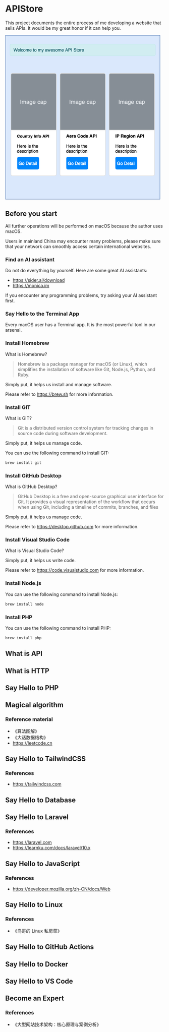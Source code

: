 # APIStore

This project documents the entire process of me developing a website that sells APIs. It would be my great honor if it can help you.

![APIStore](./images/project.png)

## Before you start

All further operations will be performed on macOS because the author uses macOS.  

Users in mainland China may encounter many problems, please make sure that your network can smoothly access certain international websites. 

### Find an AI assistant

Do not do everything by yourself. Here are some great AI assistants:

- <https://sider.ai/download>
- <https://monica.im>

If you encounter any programming problems, try asking your AI assistant first.

### Say Hello to the Terminal App

Every macOS user has a Terminal app. It is the most powerful tool in our arsenal.

### Install Homebrew

What is Homebrew?

> Homebrew is a package manager for macOS (or Linux), which simplifies the installation of software like Git, Node.js, Python, and Ruby.

Simply put, it helps us install and manage software.

Please refer to <https://brew.sh> for more information.

### Install GIT

What is GIT?

> Git is a distributed version control system for tracking changes in source code during software development.

Simply put, it helps us manage code.

You can use the following command to install GIT:

```bash
brew install git
```

### Install GitHub Desktop

What is GitHub Desktop?

> GitHub Desktop is a free and open-source graphical user interface for Git. It provides a visual representation of the workflow that occurs when using Git, including a timeline of commits, branches, and files

Simply put, it helps us manage code.

Please refer to <https://desktop.github.com> for more information.

### Install Visual Studio Code

What is Visual Studio Code?

Simply put, it helps us write code.

Please refer to <https://code.visualstudio.com> for more information.

### Install Node.js

You can use the following command to install Node.js:

```bash
brew install node
```

### Install PHP

You can use the following command to install PHP:

```bash
brew install php
```

## What is API

## What is HTTP

## Say Hello to PHP

## Magical algorithm

### Reference material

- 《算法图解》
- 《大话数据结构》
- <https://leetcode.cn>

## Say Hello to TailwindCSS

### References

- <https://tailwindcss.com>

## Say Hello to Database

## Say Hello to Laravel

### References

- <https://laravel.com>
- <https://learnku.com/docs/laravel/10.x>

## Say Hello to JavaScript

### References

- <https://developer.mozilla.org/zh-CN/docs/Web>

## Say Hello to Linux

### References

- 《鸟哥的 Linux 私房菜》

## Say Hello to GitHub Actions
## Say Hello to Docker
## Say Hello to VS Code

## Become an Expert

### References

- 《大型网站技术架构：核心原理与案例分析》